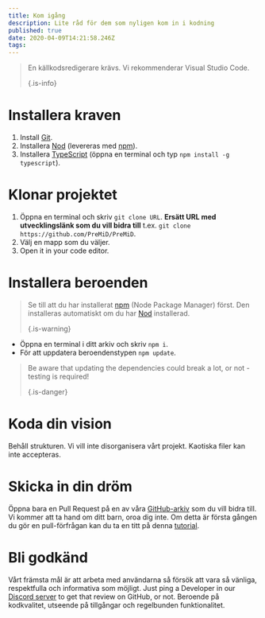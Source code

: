 ```yaml
---
title: Kom igång
description: Lite råd för dem som nyligen kom in i kodning
published: true
date: 2020-04-09T14:21:58.246Z
tags:
---
```


> En källkodsredigerare krävs. Vi rekommenderar Visual Studio Code. 
> 
> {.is-info}

# Installera kraven
1. Install [Git](https://git-scm.com/).
2. Installera [Nod](https://nodejs.org/en/) (levereras med [npm](https://www.npmjs.com/)).
3. Installera [TypeScript](https://www.typescriptlang.org/index.html#download-links) (öppna en terminal och typ `npm install -g typescript`).

# Klonar projektet
1. Öppna en terminal och skriv `git clone URL`. **Ersätt URL med utvecklingslänk som du vill bidra till** t.ex. `git clone https://github.com/PreMiD/PreMiD`.
2. Välj en mapp som du väljer.
3. Open it in your code editor.

# Installera beroenden
> Se till att du har installerat [npm](https://www.npmjs.com/) (Node Package Manager) först. Den installeras automatiskt om du har [Nod](https://nodejs.org/en/) installerad. 
> 
> {.is-warning}

- Öppna en terminal i ditt arkiv och skriv `npm i`.
- För att uppdatera beroendenstypen `npm update`.

> Be aware that updating the dependencies could break a lot, or not - testing is required! 
> 
> {.is-danger}

# Koda din vision
Behåll strukturen. Vi vill inte disorganisera vårt projekt. Kaotiska filer kan inte accepteras.

# Skicka in din dröm
Öppna bara en Pull Request på en av våra [GitHub-arkiv](https://github.com/PreMiD/) som du vill bidra till. Vi kommer att ta hand om ditt barn, oroa dig inte. Om detta är första gången du gör en pull-förfrågan kan du ta en titt på denna [tutorial](https://help.github.com/en/articles/creating-a-pull-request).

# Bli godkänd
Vårt främsta mål är att arbeta med användarna så försök att vara så vänliga, respektfulla och informativa som möjligt. Just ping a Developer in our [Discord server](https://discord.gg/WvfVZ8T) to get that review on GitHub, or not. Beroende på kodkvalitet, utseende på tillgångar och regelbunden funktionalitet.